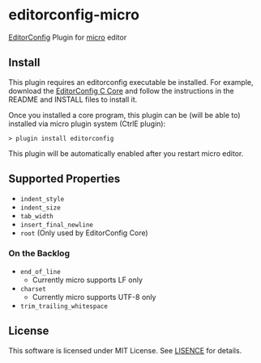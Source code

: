editorconfig-micro
==================

[EditorConfig][] Plugin for [micro][] editor


Install
-------

This plugin requires an editorconfig executable be installed.
For example, download the [EditorConfig C Core][] and follow the instructions in
the README and INSTALL files to install it.

Once you installed a core program, this plugin can be (will be able to)
installed via micro plugin system (CtrlE plugin):

    > plugin install editorconfig


This plugin will be automatically enabled after you restart micro editor.


Supported Properties
--------------------

* `indent_style`
* `indent_size`
* `tab_width`
* `insert_final_newline`
* `root` (Only used by EditorConfig Core)

### On the Backlog

* `end_of_line`
  * Currently micro supports LF only
* `charset`
  * Currently micro supports UTF-8 only
* `trim_trailing_whitespace`



License
-------

This software is licensed under MIT License.
See [LISENCE](LISENCE) for details.



[micro]: https://micro-editor.github.io
[EditorConfig]: http://editorconfig.org
[EditorConfig C Core]: https://github.com/editorconfig/editorconfig-core-c

